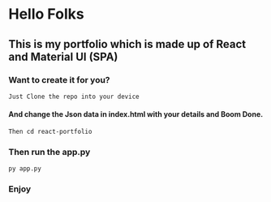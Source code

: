 # Hello Folks

## This is my portfolio which is made up of React and Material UI (SPA)

### Want to create it for you?

`Just Clone the repo into your device`

#### And change the Json data in index.html with your details and Boom Done.

`Then cd react-portfolio `

### Then run the app.py

`py app.py`

### Enjoy
